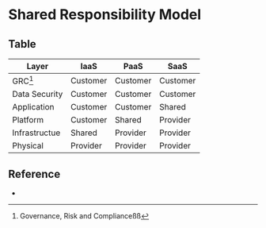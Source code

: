 # Shared Responsibility Model

## Table
| Layer | IaaS | PaaS | SaaS |
| ----- | ---- | ---- | ---- |
| GRC[^1] | Customer | Customer | Customer |
| Data Security | Customer | Customer | Customer |
| Application | Customer | Customer | Shared |
| Platform | Customer | Shared | Provider |
| Infrastructue | Shared | Provider | Provider |
| Physical | Provider | Provider | Provider |

## Reference

  - [^1]: Governance, Risk and Complianceßß